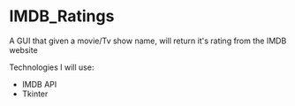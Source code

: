 # IMDB_Ratings

A GUI that given a movie/Tv show name, will return it's rating from the IMDB website

Technologies I will use:
 - IMDB API
 - Tkinter
 
 
